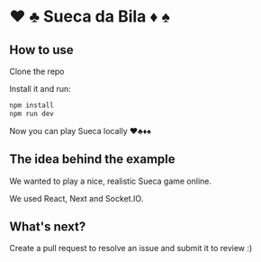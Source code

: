 # ♥️ ♣️ Sueca da Bila ♦️ ♠️

## How to use
Clone the repo

Install it and run:

```bash
npm install
npm run dev
```

Now you can play Sueca locally ♥️♣️♦️♠️

## The idea behind the example
We wanted to play a nice, realistic Sueca game online.

We used React, Next and Socket.IO.

## What's next?

Create a pull request to resolve an issue and submit it to review :)
